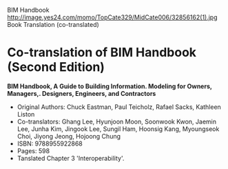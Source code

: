 BIM Handbook
http://image.yes24.com/momo/TopCate329/MidCate006/32856162(1).jpg
Book Translation (co-translated)

Co-translation of BIM Handbook (Second Edition)
===

**BIM Handbook, A Guide to Building Information. Modeling for Owners, Managers,. Designers, Engineers, and Contractors**

- Original Authors: Chuck Eastman, Paul Teicholz, Rafael Sacks, Kathleen Liston
- Co-translators: Ghang Lee, Hyunjoon Moon, Soonwook Kwon, Jaemin Lee, Junha Kim, Jingook Lee, Sungil Ham, Hoonsig Kang, Myoungseok Choi, Jiyong Jeong, Hojoong Chung
- ISBN: 9788955922868
- Pages: 598
- Tanslated Chapter 3 'Interoperability'.
